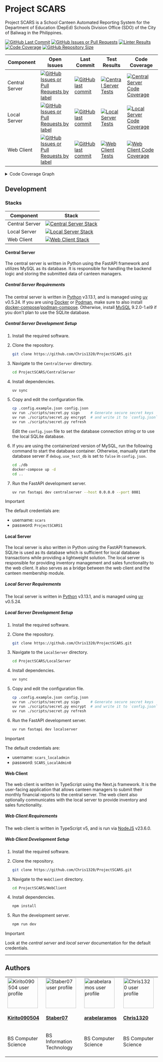 # Project SCARS

Project SCARS is a School Canteen Automated Reporting System for the Department
of Education (DepEd) Schools Division Office (SDO) of the City of Baliwag in
the Philippines.

[![GitHub Last Commit](https://img.shields.io/github/last-commit/Chris1320/ProjectSCARS?label=Last%20Commit&style=flat)](https://github.com/Chris1320/ProjectSCARS/commits)
[![GitHub Issues or Pull Requests](https://img.shields.io/github/issues/Chris1320/ProjectSCARS?label=Issues&style=flat)](https://github.com/Chris1320/ProjectSCARS/issues)
[![Linter Results](https://img.shields.io/github/actions/workflow/status/Chris1320/ProjectSCARS/lint.yml?flat&label=Codebase%20Style)](https://github.com/Chris1320/ProjectSCARS/actions/workflows/lint.yml)
[![Code Coverage](https://img.shields.io/codecov/c/github/Chris1320/ProjectSCARS?token=BJWS49M1DI&style=flat&label=Code%20Coverage)](https://codecov.io/gh/Chris1320/ProjectSCARS)
[![GitHub Repository Size](https://img.shields.io/github/languages/code-size/Chris1320/ProjectSCARS?label=Repo%20Size&style=flat)](https://github.com/Chris1320/ProjectSCARS)

| Component      | Open Issues                                                                                                                                                                                                                                                                                                            | Last Commit                                                                                                                                                                                                                  | Test Results                                                                                                                                                                                                                             | Code Coverage                                                                                                                                                                                                    |
| -------------- | ---------------------------------------------------------------------------------------------------------------------------------------------------------------------------------------------------------------------------------------------------------------------------------------------------------------------- | ---------------------------------------------------------------------------------------------------------------------------------------------------------------------------------------------------------------------------- | ---------------------------------------------------------------------------------------------------------------------------------------------------------------------------------------------------------------------------------------- | ---------------------------------------------------------------------------------------------------------------------------------------------------------------------------------------------------------------- |
| Central Server | [![GitHub Issues or Pull Requests by label](https://img.shields.io/github/issues-raw/Chris1320/ProjectSCARS/scope%20%3E%20central%20server?style=for-the-badge&label=&color=%2300000000)](https://github.com/Chris1320/ProjectSCARS/issues?q=is%3Aissue%20state%3Aopen%20label%3A%22scope%20%3E%20central%20server%22) | [![GitHub last commit](https://img.shields.io/github/last-commit/Chris1320/ProjectSCARS?path=CentralServer&style=for-the-badge&label=&color=%2300000000)](https://github.com/Chris1320/ProjectSCARS/tree/main/CentralServer) | [![Central Server Tests](https://img.shields.io/github/actions/workflow/status/Chris1320/ProjectSCARS/central-server-tests.yml?style=flat&label=)](https://github.com/Chris1320/ProjectSCARS/actions/workflows/central-server-tests.yml) | [![Central Server Code Coverage](https://img.shields.io/codecov/c/github/Chris1320/ProjectSCARS?token=BJWS49M1DI&flag=central-server&label=&style=flat)](https://app.codecov.io/gh/Chris1320/ProjectSCARS/flags) |
| Local Server   | [![GitHub Issues or Pull Requests by label](https://img.shields.io/github/issues-raw/Chris1320/ProjectSCARS/scope%20%3E%20local%20server?style=for-the-badge&label=&color=%2300000000)](https://github.com/Chris1320/ProjectSCARS/issues?q=is%3Aissue%20state%3Aopen%20label%3A%22scope%20%3E%20local%20server%22)     | [![GitHub last commit](https://img.shields.io/github/last-commit/Chris1320/ProjectSCARS?path=LocalServer&style=for-the-badge&label=&color=%2300000000)](https://github.com/Chris1320/ProjectSCARS/tree/main/LocalServer)     | [![Local Server Tests](https://img.shields.io/github/actions/workflow/status/Chris1320/ProjectSCARS/local-server-tests.yml?style=flat&label=)](https://github.com/Chris1320/ProjectSCARS/actions/workflows/local-server-tests.yml)       | [![Local Server Code Coverage](https://img.shields.io/codecov/c/github/Chris1320/ProjectSCARS?token=BJWS49M1DI&flag=local-server&label=&style=flat)](https://app.codecov.io/gh/Chris1320/ProjectSCARS/flags)     |
| Web Client     | [![GitHub Issues or Pull Requests by label](https://img.shields.io/github/issues-raw/Chris1320/ProjectSCARS/scope%20%3E%20web%20client?style=for-the-badge&label=&color=%2300000000)](https://github.com/Chris1320/ProjectSCARS/issues?q=is%3Aissue%20state%3Aopen%20label%3A%22scope%20%3E%20web%20client%22)         | [![GitHub last commit](https://img.shields.io/github/last-commit/Chris1320/ProjectSCARS?path=WebClient&style=for-the-badge&label=&color=%2300000000)](https://github.com/Chris1320/ProjectSCARS/tree/main/WebClient)         | [![Web Client Tests](https://img.shields.io/github/actions/workflow/status/Chris1320/ProjectSCARS/web-client-tests.yml?style=flat&label=)](https://github.com/Chris1320/ProjectSCARS/actions/workflows/web-client-tests.yml)             | [![Web Client Code Coverage](https://img.shields.io/codecov/c/github/Chris1320/ProjectSCARS?token=BJWS49M1DI&flag=web-client&label=&style=flat)](https://app.codecov.io/gh/Chris1320/ProjectSCARS/flags)         |

<details>
    <summary>Code Coverage Graph</summary>
    <a href="https://codecov.io/gh/Chris1320/ProjectSCARS">
        <img src="https://codecov.io/gh/Chris1320/ProjectSCARS/graphs/sunburst.svg?token=BJWS49M1DI" alt="Code Coverage Graph" />
    </a>
    <p>
        The inner-most circle is the entire project, moving away from the center
        are folders then, finally, a single file. The size and color of each
        slice is representing the number of statements and the coverage,
        respectively.
    </p>
</details>

## Development

### Stacks

| Component      | Stack                                                                                              |
| -------------- | -------------------------------------------------------------------------------------------------- |
| Central Server | [![Central Server Stack](https://skillicons.dev/icons?i=py,fastapi,mysql,docker)](#central-server) |
| Local Server   | [![Local Server Stack](https://skillicons.dev/icons?i=py,fastapi,sqlite,arduino)](#local-server)   |
| Web Client     | [![Web Client Stack](https://skillicons.dev/icons?i=ts,react,tailwind,nextjs)](#web-client)        |

#### Central Server

The central server is written in Python using the FastAPI framework and
utilizes MySQL as its database. It is responsible for handling the
backend logic and storing the submitted data of canteen managers.

##### Central Server Requirements

The central server is written in [Python](https://python.org) v3.13.1, and is
managed using [uv](https://github.com/astral-sh/uv) v0.5.24.
If you are using [Docker](https://docker.com/) or [Podman](https://podman.io/),
make sure to also install [docker-compose](https://docs.docker.com/compose/)/[podman-compose](https://github.com/containers/podman-compose).
Otherwise, install [MySQL](http://www.mysql.com/) 9.2.0-1.el9 if you don't plan
to use the SQLite database.

##### Central Server Development Setup

1. Install the required software.
2. Clone the repository.

   ```bash
   git clone https://github.com/Chris1320/ProjectSCARS.git
   ```

3. Navigate to the `CentralServer` directory.

   ```bash
   cd ProjectSCARS/CentralServer
   ```

4. Install dependencies.

   ```bash
   uv sync
   ```

5. Copy and edit the configuration file.

   ```bash
   cp .config.example.json config.json
   uv run ./scripts/secret.py sign     # Generate secure secret keys
   uv run ./scripts/secret.py encrypt  # and write it to `config.json`
   uv run ./scripts/secret.py refresh
   ```

   Edit the `config.json` file to set the database connection string or to use
   the local SQLite database.

6. If you are using the containerized version of MySQL, run the following
   command to start the database container. Otherwise, manually start the
   database server if `debug.use_test_db` is set to `false` in `config.json`.

   ```bash
   cd ./db
   docker-compose up -d
   cd ..
   ```

7. Run the FastAPI development server.

   ```bash
   uv run fastapi dev centralserver --host 0.0.0.0 --port 8081
   ```

> [!IMPORTANT]
> The default credentials are:
>
> - username: `scars`
> - password: `ProjectSCARS1`

#### Local Server

The local server is also written in Python using the FastAPI framework.
SQLite is used as its database which is sufficient for local database
transactions while providing a lightweight solution. The local server
is responsible for providing inventory management and sales functionality
to the web client. It also serves as a bridge between the web client
and the canteen membership module.

##### Local Server Requirements

The local server is written in [Python](https://python.org) v3.13.1, and is
managed using [uv](https://github.com/astral-sh/uv) v0.5.24.

##### Local Server Development Setup

1. Install the required software.
2. Clone the repository.

   ```bash
   git clone https://github.com/Chris1320/ProjectSCARS.git
   ```

3. Navigate to the `LocalServer` directory.

   ```bash
   cd ProjectSCARS/LocalServer
   ```

4. Install dependencies.

   ```bash
   uv sync
   ```

5. Copy and edit the configuration file.

   ```bash
   cp .config.example.json config.json
   uv run ./scripts/secret.py sign     # Generate secure secret keys
   uv run ./scripts/secret.py encrypt  # and write it to `config.json`
   uv run ./scripts/secret.py refresh
   ```

6. Run the FastAPI development server.

   ```bash
   uv run fastapi dev localserver
   ```

> [!IMPORTANT]
> The default credentials are:
>
> - username: `scars_localadmin`
> - password: `SCARS_LocalAdmin0`

#### Web Client

The web client is written in TypeScript using the Next.js framework. It
is the user-facing application that allows canteen managers to submit
their monthly financial reports to the central server. The web client
also optionally communicates with the local server to provide inventory
and sales functionality.

##### Web Client Requirements

The web client is written in TypeScript v5,
and is run via [NodeJS](https://nodejs.org) v23.6.0.

##### Web Client Development Setup

1. Install the required software.
2. Clone the repository.

   ```bash
   git clone https://github.com/Chris1320/ProjectSCARS.git
   ```

3. Navigate to the `WebClient` directory.

   ```bash
   cd ProjectSCARS/WebClient
   ```

4. Install dependencies.

   ```bash
   npm install
   ```

5. Run the development server.

   ```bash
   npm run dev
   ```

> [!IMPORTANT]
> Look at the _central server_ and _local server_ documentation for the default
> credentials.

---

## Authors

<div align="center">
    <table>
        <tbody>
            <tr>
                <td><img src="https://github.com/Kirito090504.png" alt="Kirito090504 user profile" width="100px" height="auto" /></td>
                <td><img src="https://github.com/Staber07.png" alt="Staber07 user profile" width="100px" height="auto" /></td>
                <td><img src="https://github.com/arabelaramos.png" alt="arabelaramos user profile" width="100px" height="auto" /></td>
                <td><img src="https://github.com/Chris1320.png" alt="Chris1320 user profile" width="100px" height="auto" /></td>
            </tr>
            <tr>
                <td><p><b><a href="https://github.com/Kirito090504">Kirito090504</a></b></p></td>
                <td><p><b><a href="https://github.com/Staber07">Staber07</a></b></p></td>
                <td><p><b><a href="https://github.com/arabelaramos">arabelaramos</a></b></p></td>
                <td><p><b><a href="https://github.com/Chris1320">Chris1320</a></b></p></td>
            </tr>
            <tr>
                <td><p>BS Computer Science</p></td>
                <td><p>BS Information Technology</p></td>
                <td><p>BS Computer Science</p></td>
                <td><p>BS Computer Science</p></td>
            </tr>
        </tbody>
    </table>
</div>
